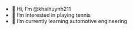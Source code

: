 - 👋 Hi, I’m @khaihuynh211
- 👀 I’m interested in playing tennis
- 🌱 I’m currently learning automotive engineering


<!---
khaihuynh211/khaihuynh211 is a ✨ special ✨ repository because its `README.md` (this file) appears on your GitHub profile.
You can click the Preview link to take a look at your changes.
--->
